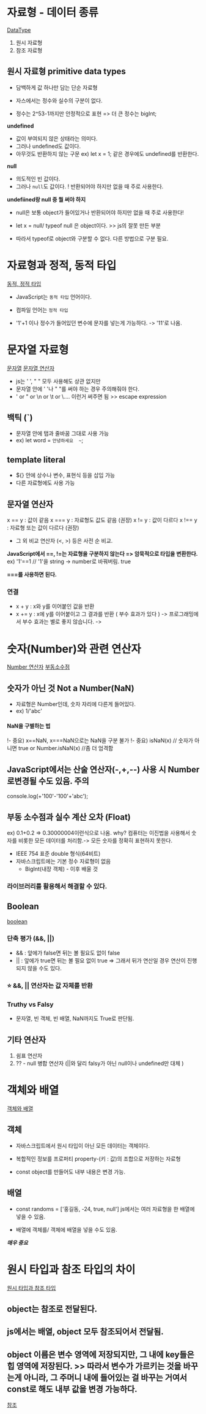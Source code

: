 # 자료형 - 데이터 종류
[DataType](./datatype.js)
1) 원시 자료형
2) 참조 자료형

## 원시 자료형 primitive data types
- 담백하게 값 하나만 담는 단순 자료형 

- 자스에서는 정수와 실수의 구분이 없다. 
- 정수는 2^53-1까지만 안정적으로 표현 => 더 큰 정수는 bigInt;

    
 **undefined**
- 값이 부여되지 않은 상태라는 의미다. 
- 그러나 undefined도 값이다. 
- 아무것도 반환하지 않는 구문 ex) let x = 1; 같은 경우에도 undefined를 반환한다.  

  
 **null**
- 의도적인 빈 값이다. 
- 그러나 `null`도 값이다. ! 반환되어야 하지만 없을 때 주로 사용한다. 

    
**undefiined랑 null 중 뭘 써야 하지**
- null은 보통 object가 들어있거나 반환되어야 하지만 없을 때 주로 사용한다!  

- let x = null/ typeof null 은 object이다. >> js의 잘못 만든 부분
- 따라서 typeof로 object와 구분할 수 없다. 다른 방법으로 구분 필요.

# 자료형과 정적, 동적 타입
[동적, 정적 타입](./dynammic)

- JavaScript는 `동적 타입` 언어이다. 
- 컴파일 언어는 `정적 타입`

- '1'+1 이나 정수가 들어있던 변수에 문자를 넣는게 가능하다. 
-> '11'로 나옴. 

# 문자열 자료형
[문자열](./stringData.js)
[문자열 연산자](./stringOperator.js)
- js는 ' ', " " 모두 사용해도 상관 없지만
- 문자열 안에 ' '나 " "를 써야 하는 경우 주의해줘야 한다. 
- \' or \" or \n or \t or \\.... 이런거 써주면 됨 >> escape expression

## 백틱 (`)
- 문자열 안에 탭과 줄바꿈 그대로 사용 가능 
- ex) let word = ``안녕하세요  ~``;

## template literal
- ${} 안에 상수나 변수, 표현식 등을 삽입 가능
- 다른 자료형에도 사용 가능

## 문자열 연산자
x == y : 값이 같음
x === y : 자료형도 값도 같음 (권장)
x != y : 값이 다르다
x !== y : 자료형 또는 값이 다르다 (권장)
- 그 외 비교 연산자 (<, >) 등은 사전 순 비교.

**JavaScript에서 ==, !=는 자료형을 구분하지 않는다 => 암묵적으로 타입을 변환한다.**
ex) '1'==1 // '1'을 string -> number로 바꿔버림. true

**===를 사용하면 된다.**

### 연결
- x + y : x와 y를 이어붙인 값을 반환
- x += y : x에 y를 이어붙이고 그 결과를 반환 ( 부수 효과가 있다 )
-> 프로그래밍에서 부수 효과는 별로 좋지 않습니다. 
-> 

# 숫자(Number)와 관련 연산자
[Number 연산자](./NumberOperator.js)
[부동소수점](./float.js)

## 숫자가 아닌 것 Not a Number(NaN)
- 자료형은 Number인데, 숫자 자리에 다른게 들어있다. 
- ex) 1/'abc'
#### NaN을 구별하는 법
!- 중요) x==NaN, x===NaN으로는 NaN을 구분 불가
!- 중요) isNaN(x) // 숫자가 아니면 true 
         or Number.isNaN(x) //좀 더 엄격함 

## JavaScript에서는 산술 연산자(-,+,--) 사용 시 Number로변경될 수도 있음. 주의
console.log(+'100'-'100'+'abc');

## 부동 소수점과 실수 계산 오차 (Float)
ex) 0.1+0.2 => 0.30000004이런식으로 나옴.
why? 컴퓨터는 이진법을 사용해서 숫자를 비롯한 모든 데이터를 처리함.-> 모든 숫자를 정확히 표현하지 못한다.

- IEEE 754 표준 double 형식(64비트)
- 자바스크립트에는 기본 정수 자료형이 없음
  - BigInt(내장 객체) - 이후 배울 것 
### 라이브러리를 활용해서 해결할 수 있다. 

## Boolean
[boolean](./boolean.js)
### 단축 평가 (&&, ||)
- && : 앞에가 false면 뒤는 볼 필요도 없이 false
- || : 앞에가 true면 뒤는 볼 필요 없이 true
=> 그래서 뒤가 연산일 경우 연산이 진행되지 않을 수도 있다.
### ⭐️ &&, || 연산자는 값 자체를 반환

### Truthy vs Falsy
- 문자열, 빈 객체, 빈 배열, NaN까지도 True로 판단됨. 

## 기타 연산자
1. 쉼표 연산자 
2. ?? - null 병합 연산자 (||와 달리 falsy가 아닌 null이나 undefined만 대체 )

# 객체와 배열
[객체와 배열](./objectAndArray.js) 
## 객체
- 자바스크립트에서 원시 타입이 아닌 모든 데이터는 객체이다. 
- 복합적인 정보를 프로퍼티 property-(키 : 값)의 조합으로 저장하는 자료형 

- const object를 만들어도 내부 내용은 변경 가능. 

## 배열 
- const randoms = ['홍길동, -24, true, null'] js에서는 여러 자료형을 한 배열에 넣을 수 있음. 

- 배열에 객체를/ 객체에 배열을 넣을 수도 있음. 

*****매우 중요*****
# 원시 타입과 참조 타입의 차이
[원시 타입과 참조 타입](./privmitiveAndReference.js)
## object는 참조로 전달된다. 
## js에서는 배열, object 모두 참조되어서 전달됨. 
## object 이름은 변수 영역에 저장되지만, 그 내에 key들은 힙 영역에 저장된다. >> 따라서 변수가 가르키는 것을 바꾸는게 아니라, 그 주머니 내에 들어있는 걸 바꾸는 거여서 const로 해도 내부 값을 변경 가능하다.
[참조](https://www.yalco.kr/@javascript/2-10/) 